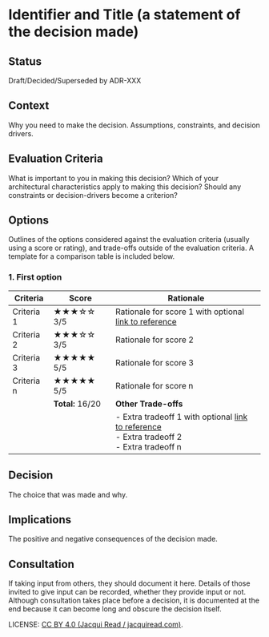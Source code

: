# Identifier and Title (a statement of the decision made)

## Status
Draft/Decided/Superseded by ADR-XXX

## Context
Why you need to make the decision. Assumptions, constraints, and decision drivers.

## Evaluation Criteria
What is important to you in making this decision?
Which of your architectural characteristics apply to making this decision?
Should any constraints or decision-drivers become a criterion?

## Options
Outlines of the options considered against the evaluation criteria (usually using a
score or rating), and trade-offs outside of the evaluation criteria. A template for a comparison table is included below.

### 1. First option

| Criteria   | Score            | Rationale                                                                                                                       |
| ---------- | ---------------- | ------------------------------------------------------------------------------------------------------------------------------- |
| Criteria 1 | ★★★☆☆ 3/5        | Rationale for score 1 with optional [link to reference](https://link-to-reference)                                              |
| Criteria 2 | ★★★☆☆ 3/5        | Rationale for score 2                                                                                                           |
| Criteria 3 | ★★★★★ 5/5        | Rationale for score 3                                                                                                           |
| Criteria n | ★★★★★ 5/5        | Rationale for score n                                                                                                           |
|            | **Total:** 16/20 | **Other Trade-offs**                                                                                                            |
|            |                  | - Extra tradeoff 1 with optional [link to reference](https://link-to-reference) <br/>- Extra tradeoff 2 <br/>- Extra tradeoff n |

## Decision
The choice that was made and why.

## Implications
The positive and negative consequences of the decision made.

## Consultation
If taking input from others, they should document it here. Details of those invited
to give input can be recorded, whether they provide input or not. Although consultation
takes place before a decision, it is documented at the end because it can become
long and obscure the decision itself.

LICENSE: [CC BY 4.0 (Jacqui Read / jacquiread.com)](https://creativecommons.org/licenses/by/4.0/).